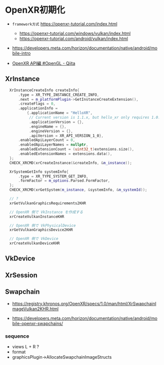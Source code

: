 # OpenXR初期化

- `framework方式` https://openxr-tutorial.com/index.html
  - https://openxr-tutorial.com/windows/vulkan/index.html
  - https://openxr-tutorial.com/android/vulkan/index.html

- https://developers.meta.com/horizon/documentation/native/android/mobile-intro

- [OpenXR API編 #OpenGL - Qiita](https://qiita.com/ousttrue/items/8f0cc2727c55fcfd02e1)

## XrInstance

```cpp
  XrInstanceCreateInfo createInfo{
      .type = XR_TYPE_INSTANCE_CREATE_INFO,
      .next = m_platformPlugin->GetInstanceCreateExtension(),
      .createFlags = 0,
      .applicationInfo =
          {.applicationName = "HelloXR",
           // Current version is 1.1.x, but hello_xr only requires 1.0.x
           .applicationVersion = {},
           .engineName = {},
           .engineVersion = {},
           .apiVersion = XR_API_VERSION_1_0},
      .enabledApiLayerCount = 0,
      .enabledApiLayerNames = nullptr,
      .enabledExtensionCount = (uint32_t)extensions.size(),
      .enabledExtensionNames = extensions.data(),
  };
  CHECK_XRCMD(xrCreateInstance(&createInfo, &m_instance));

  XrSystemGetInfo systemInfo{
      .type = XR_TYPE_SYSTEM_GET_INFO,
      .formFactor = m_options.Parsed.FormFactor,
  };
  CHECK_XRCMD(xrGetSystem(m_instance, &systemInfo, &m_systemId));

  // ?
  xrGetVulkanGraphicsRequirements2KHR

  // OpenXR 側で VkInstance を作成する
  xrCreateVulkanInstanceKHR

  // OpenXR 側で VkPhysicalDevice
  xrGetVulkanGraphicsDevice2KHR

  // OpenXR 側で VkDevice
  xrCreateVulkanDeviceKHR
```

## VkDevice

## XrSession

## Swapchain

- https://registry.khronos.org/OpenXR/specs/1.0/man/html/XrSwapchainImageVulkan2KHR.html

- https://developers.meta.com/horizon/documentation/native/android/mobile-openxr-swapchains/


### sequence

- views L + R ?
- format
- graphicsPlugin->AllocateSwapchainImageStructs

